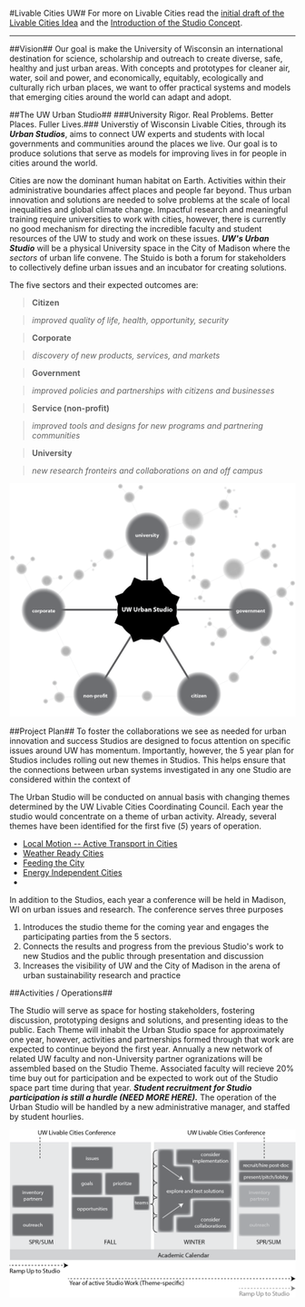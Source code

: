 #Livable Cities UW#
For more on Livable Cities read the [initial draft of the Livable Cities Idea](https://github.com/vargovargo/LivableCities/blob/master/LivableCitiesOriginal.md#livable-cities-inspiring-the-university-to-create-future-ready-communities) and the [Introduction of the Studio Concept](https://github.com/vargovargo/LivableCities/blob/master/StudioIntro.md#livable-cities-uw).

- - -

<a name="studioplans"></a> <a name="pilotplan"></a>
##Vision##
Our goal is make the University of Wisconsin an international destination for science, scholarship and outreach to create diverse, safe, healthy and just urban areas. With concepts and prototypes for cleaner air, water, soil and power, and economically, equitably, ecologically and culturally rich urban places, we want to offer practical systems and models that emerging cities around the world can adapt and adopt.

##The UW Urban Studio##
###University Rigor. Real Problems. Better Places. Fuller Lives.###
Universtiy of Wisconsin Livable Cities, through its ___Urban Studios___, aims to connect UW experts and students with local governments and communities around the places we live. Our goal is to produce solutions that serve as models for improving lives in for people in cities around the world.  

Cities are now the dominant human habitat on Earth. Activities within their administrative boundaries affect places and people far beyond.  Thus urban innovation and solutions are needed to solve problems at the scale of local inequalities and global climate change. Impactful research and meaningful training require universities to work with cities, however, there is currently no good mechanism for directing the incredible faculty and student resources of the UW to study and work on these issues.  ___UW's Urban Studio___ will be a physical University space in the City of Madison where the _sectors_ of urban life convene. The Stuido is both a forum for stakeholders to collectively define urban issues and an incubator for creating solutions.

The five sectors and their expected outcomes are:

>__Citizen__

>_improved quality of life, health, opportunity, security_

>__Corporate__

>_discovery of new products, services, and markets_

>__Government__

>_improved policies and partnerships with citizens and businesses_

>__Service (non-profit)__

>_improved tools and designs for new programs and partnering communities_

>__University__

>_new research fronteirs and collaborations on and off campus_

![Position of UW Urban Studio within Urban Landscape](images/network_studio.png)

##Project Plan##
To foster the collaborations we see as needed for urban innovation and success Studios are designed to focus attention on specific issues around UW has momentum. Importantly, however, the 5 year plan for Studios includes rolling out new themes in Studios. This helps ensure that the connections between urban systems investigated in any one Studio are considered within the context of 

The Urban Studio will be conducted on annual basis with changing themes determined by the UW Livable Cities Coordinating Council. Each year the studio would concentrate on a theme of urban activity. Already, several themes have been identified for the first five (_5_) years of operation.

+ [Local Motion -- Active Transport in Cities](StudioIntro.md#local-motion--active-transport-in-cities)
+ [Weather Ready Cities](StudioIntro.md#weather-ready-cities)
+ [Feeding the City](StudioIntro.md#feeding-the-city)
+ [Energy Independent Cities](StudioIntro.md#energy-independent-cities)
+ 

In addition to the Studios, each year a conference will be held in Madison, WI on urban issues and research. The conference serves three purposes

1. Introduces the studio theme for the coming year and engages the participating parties from the 5 sectors.
2. Connects the results and progress from the previous Studio's work to new Studios and the public through presentation and discussion 
3. Increases the visibility of UW and the City of Madison in the arena of urban sustainability research and practice

##Activities / Operations##

The Studio will serve as space for hosting stakeholders, fostering discussion, prototyping designs and solutions, and presenting ideas to the public. Each Theme will inhabit the Urban Studio space for approximately one year, however,  activities and partnerships formed through that work are expected to continue beyond the first year. Annually a new network of related UW faculty and non-University partner ogranizations will be assembled based on the Studio Theme. Associated faculty will recieve 20% time buy out for participation and be expected to work out of the Studio space part time during that year. ___Student recruitment for Studio participation is still a hurdle (NEED MORE HERE).___ The operation of the Urban Studio will be handled by a new administrative manager, and staffed by student hourlies. 

![one year Timeline](images/oneyear.png)





